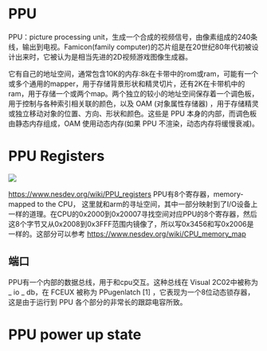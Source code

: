 # PPU
PPU：picture processing unit，生成一个合成的视频信号，由像素组成的240条线，输出到电视。Famicon(family computer)的芯片组是在20世纪80年代初被设计出来时，它被认为是相当先进的2D视频游戏图像生成器。

它有自己的地址空间，通常包含10K的内存:8k在卡带中的rom或ram，可能有一个或多个通用的mapper，用于存储背景形状和精灵切片，还有2K在卡带机中的 ram，用于存储一个或两个map。两个独立的较小的地址空间保存着一个调色板，用于控制与各种索引相关联的颜色，以及 OAM (对象属性存储器) ，用于存储精灵或独立移动对象的位置、方向、形状和颜色。这些是 PPU 本身的内部，而调色板由静态内存组成，OAM 使用动态内存(如果 PPU 不渲染，动态内存将缓慢衰减)。

# PPU Registers
![](https://bugzmanov.github.io/nes_ebook/images/ch6.1/image_1_ppu_registers_memory.png)

https://www.nesdev.org/wiki/PPU_registers
PPU有8个寄存器，memory-mapped to the CPU， 这里就和arm的寻址空间，其中一部分映射到了I/O设备上一样的道理。在CPU的0x2000到0x20007寻找空间对应PPU的8个寄存器，然后这8个字节又从0x2008到0x3FFF范围内镜像了，所以写0x3456和写0x2006是一样的。这部分可以参考 https://www.nesdev.org/wiki/CPU_memory_map 

## 端口
PPU有一个内部的数据总线，用于和cpu交互。这种总线在 Visual 2C02中被称为 _ io _ db，在 FCEUX 被称为 PPugenlatch [1] ，它表现为一个8位动态锁存器，这是由于运行到 PPU 各个部分的非常长的跟踪电容所致。

# PPU power up state

